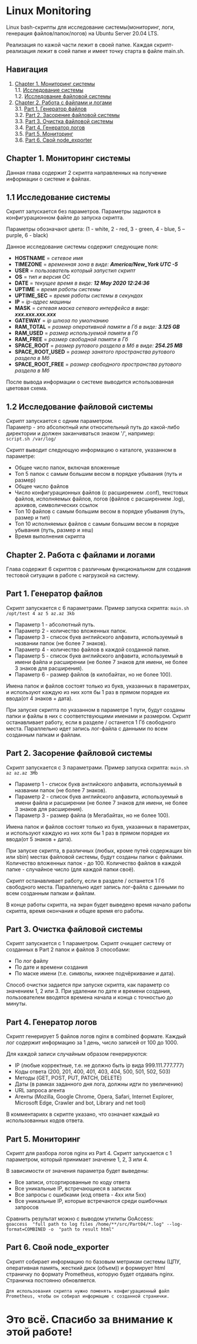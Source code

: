# Linux Monitoring

Linux bash-скрипты для исследование системы(мониторинг, логи, генерация файлов/папок/логов) на Ubuntu Server 20.04 LTS.

Реализация по кажой части лежит в своей папке.
Каждая скрипт-реализация лежит в соей папке и имеет точку старта в файле main.sh.

##  Навигация

1. [Chapter 1. Мониторинг системы](#Chapter-1-Мониторинг-системы) \
   1.1. [Исследование системы](#11-Исследование-системы) \
   1.2. [Исследование файловой системы](#12-Исследование-файловой-системы)
2. [Chapter 2. Работа с файлами и логами](#Chapter-2-Работа-с-файлами-и-логами) \
   3.1. [Part 1. Генератор файлов](#part-1-Генератор-файлов)  \
   3.2. [Part 2. Засорение файловой системы](#parцt-2-Засорение-файловой-системы)  \
   3.3. [Part 3. Очистка файловой системы](#part-3-Очистка-файловой-системы)  \
   3.4. [Part 4. Генератор логов](#part-4-Генератор-логов)     \
   3.5. [Part 5. Мониторинг](#part-5-Мониторинг) \
   3.6. [Part 6. Свой node_exporter](#part-6-свой-nodeexporter)

## Chapter 1. Мониторинг системы

Данная глава содержит 2 скрипта направленных на получение информации о системе и файлах.

## 1.1 Исследование системы

Скрипт запускается без параметров. Параметры задаются в конфигурационном файле до запуска скрипта.

Параметры обозначают цвета: (1 - white, 2 - red, 3 - green, 4 - blue, 5 – purple, 6 - black)

Данное исследование системы содержит следующие поля:

- **HOSTNAME** = _сетевое имя_  
- **TIMEZONE** = _временная зона в виде: **America/New_York UTC -5**_
- **USER** = _пользователь который запустил скрипт_  
- **OS** = _тип и версия ОС_  
- **DATE** = _текущее время в виде: **12 May 2020 12:24:36**_  
- **UPTIME** = _время работы системы_  
- **UPTIME_SEC** = _время работы системы в секундах_  
- **IP** = _ip-адрес машины_  
- **MASK** = _сетевая маска сетевого интерфейса в виде: **xxx.xxx.xxx.xxx**_  
- **GATEWAY** = _ip шлюза по умолчанию_  
- **RAM_TOTAL** = _размер оперативной памяти в Гб в виде: **3.125 GB**_  
- **RAM_USED** = _размер используемой памяти в Гб_  
- **RAM_FREE** = _размер свободной памяти в Гб_  
- **SPACE_ROOT** = _размер рутового раздела в Mб в виде: **254.25 MB**_  
- **SPACE_ROOT_USED** = _размер занятого пространства рутового раздела в Mб_  
- **SPACE_ROOT_FREE** = _размер свободного пространства рутового раздела в Mб_

После вывода информации о системе выводится использованная цветовая схема.

## 1.2 Исследование файловой системы

Скрипт запускается с одним параметром.  
Параметр - это абсолютный или относительный путь до какой-либо директории и должен заканчиваться знаком '/', например:  
`script.sh /var/log/`

Скрипт выводит следующую информацию о каталоге, указанном в параметре:
- Общее число папок, включая вложенные
- Топ 5 папок с самым большим весом в порядке убывания (путь и размер)
- Общее число файлов
- Число конфигурационных файлов (с расширением .conf), текстовых файлов, исполняемых файлов, логов (файлов с расширением .log), архивов, символических ссылок
- Топ 10 файлов с самым большим весом в порядке убывания (путь, размер и тип)
- Топ 10 исполняемых файлов с самым большим весом в порядке убывания (путь, размер и хеш)
- Время выполнения скрипта

## Chapter 2. Работа с файлами и логами

Глава содержит 6 скриптов с различным функциональном для создания тестовой ситуации в работе с нагрузкой на систему.

## Part 1. Генератор файлов

Скрипт запускается с 6 параметрами. Пример запуска скрипта:
`main.sh /opt/test 4 az 5 az.az 3kb`

- Параметр 1 - абсолютный путь.
- Параметр 2 - количество вложенных папок.
- Параметр 3 - список букв английского алфавита, используемый в названии папок (не более 7 знаков).
- Параметр 4 - количество файлов в каждой созданной папке.
- Параметр 5 - список букв английского алфавита, используемый в имени файла и расширении (не более 7 знаков для имени, не более 3 знаков для расширения).
- Параметр 6 - размер файлов (в килобайтах, но не более 100).

Имена папок и файлов состоят только из букв, указанных в параметрах, и используют каждую из них хотя бы 1 раз в прямом порядке их ввода(от 4 знаков + дата).

При запуске скрипта по указанном в параметре 1 пути, будут созданы папки и файлы в них с соответствующими именами и размером.
Скрипт останавливает работу, если в разделе / останется 1 Гб свободного места.
Параллельно идет запись лог-файла с данными по всем созданным папкам и файлам.

## Part 2. Засорение файловой системы

Скрипт запускается с 3 параметрами. Пример запуска скрипта:
`main.sh az az.az 3Mb`

- Параметр 1 - список букв английского алфавита, используемый в названии папок (не более 7 знаков).
- Параметр 2 - список букв английского алфавита, используемый в имени файла и расширении (не более 7 знаков для имени, не более 3 знаков для расширения).
- Параметр 3 - размер файла (в Мегабайтах, но не более 100).

Имена папок и файлов состоят только из букв, указанных в параметрах, и используют каждую из них хотя бы 1 раз в прямом порядке их ввода(от 5 знаков + дата).

При запуске скрипта, в различных (любых, кроме путей содержащих bin или sbin) местах файловой системы, будут созданы папки с файлами.
Количество вложенных папок - до 100. Количество файлов в каждой папке - случайное число (для каждой папки своё).

Скрипт останавливает работу, если в разделе / останется 1 Гб свободного места.
Параллельно идет запись лог-файла с данными по всем созданным папкам и файлам.

В конце работы скрипта, на экран будет выведено время начало работы скрипта, время окончания и общее время его работы.

## Part 3. Очистка файловой системы

Скрипт запускается с 1 параметром.
Скрипт очищает систему от созданных в Part 2 папок и файлов 3 способами:

- По лог файлу
- По дате и времени создания
- По маске имени (т.е. символы, нижнее подчёркивание и дата).

Способ очистки задается при запуске скрипта, как параметр со значением 1, 2 или 3.
При удалении по дате и времени создания, пользователем вводятся времена начала и конца с точностью до минуты.

## Part 4. Генератор логов

Скрипт генерирует 5 файлов логов nginx в combined формате.
Каждый лог содержит информацию за 1 день, число записей от 100 до 1000.

Для каждой записи случайным образом генерируются:

- IP (любые корректные, т.е. не должно быть ip вида 999.111.777.777)
- Коды ответа (200, 201, 400, 401, 403, 404, 500, 501, 502, 503)
- Методы (GET, POST, PUT, PATCH, DELETE)
- Даты (в рамках заданного дня лога, должны идти по увеличению)
- URL запроса агента
- Агенты (Mozilla, Google Chrome, Opera, Safari, Internet Explorer, Microsoft Edge, Crawler and bot, Library and net tool)

В комментариях в скрипте указано, что означает каждый из использованных кодов ответа.

## Part 5. Мониторинг

Скрипт для разбора логов nginx из Part 4.
Скрипт запускается с 1 параметром, который принимает значение 1, 2, 3 или 4.

В зависимости от значения параметра будет выведены:

- Все записи, отсортированные по коду ответа
- Все уникальные IP, встречающиеся в записях
- Все запросы с ошибками (код ответа - 4хх или 5хх)
- Все уникальные IP, которые встречаются среди ошибочных запросов

Сравнить результат можно с выводом утилиты GoAccess:\
`goaccess  "full path to log files /home/**/src/Part04/*.log" --log-format=COMBINED -o  "path to result html"`

## Part 6. Свой node_exporter

Скрипт собирает информацию по базовым метрикам системы (ЦПУ, оперативная память, жесткий диск (объем)) и формирует html страничку по формату Prometheus,
которую будет отдавать nginx. Страничка постоянно обновляется.

`Для использования скрипта нужно поменять конфигурационный файл Prometheus, чтобы он собирал информацию с созданной странички.`

# Это всё. Спасибо за внимание к этой работе!